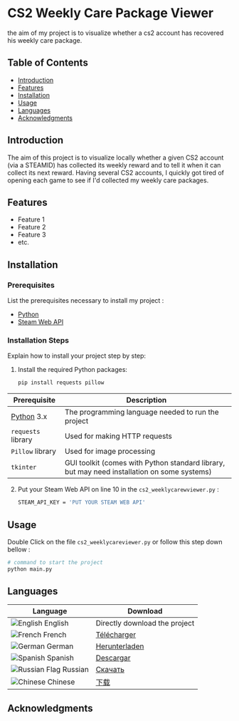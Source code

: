 # CS2 Weekly Care Package Viewer

the aim of my project is to visualize whether a cs2 account has recovered his weekly care package.

## Table of Contents

- [Introduction](#introduction)
- [Features](#features)
- [Installation](#installation)
- [Usage](#usage)
- [Languages](#languages)
- [Acknowledgments](#acknowledgments)


## Introduction

The aim of this project is to visualize locally whether a given CS2 account (via a STEAMID) has collected its weekly reward and to tell it when it can collect its next reward. Having several CS2 accounts, I quickly got tired of opening each game to see if I'd collected my weekly care packages.

## Features

- Feature 1
- Feature 2
- Feature 3
- etc.

## Installation

### Prerequisites

List the prerequisites necessary to install my project :

- [Python](https://www.python.org/)
- [Steam Web API](https://steamcommunity.com/dev/apikey)


### Installation Steps

Explain how to install your project step by step:


1. Install the required Python packages:
    ```bash
    pip install requests pillow

| Prerequisite | Description |
|--------------|-------------|
| [Python](https://www.python.org/) 3.x | The programming language needed to run the project |
| `requests` library | Used for making HTTP requests |
| `Pillow` library | Used for image processing |
| `tkinter` | GUI toolkit (comes with Python standard library, but may need installation on some systems) |

2. Put your Steam Web API on line 10 in the `cs2_weeklycarewviewer.py` :
    ```bash
    STEAM_API_KEY = 'PUT YOUR STEAM WEB API'

    
## Usage

Double Click on the file `cs2_weeklycareviewer.py` or follow this step down bellow :

```bash
# command to start the project
python main.py
```

## Languages 
| Language | Download |
|--------------|-------------|
| ![English](https://twemoji.maxcdn.com/v/latest/svg/1f1ec-1f1e7.svg) English | Directly download the project |
| ![French](https://twemoji.maxcdn.com/v/latest/svg/1f1eb-1f1f7.svg) French |          [Télécharger](https://drive.google.com/drive/u/0/folders/1cH2Fe_6_iVviMZJJC7xGg0jtR7eCScBR) |
| ![German](https://twemoji.maxcdn.com/v/latest/svg/1f1e9-1f1ea.svg) German| [Herunterladen](https://drive.google.com/drive/u/0/folders/1gV_V3oqoATIgZc9UIufsKGZatuyyAOB8) |
| ![Spanish](https://twemoji.maxcdn.com/v/latest/svg/1f1ea-1f1f8.svg) Spanish |  [Descargar](https://drive.google.com/drive/u/0/folders/1VA-0B86sRMPrw37VoNxyFE_v-j76oWjG)|
| ![Russian Flag](https://twemoji.maxcdn.com/v/latest/svg/1f1f7-1f1fa.svg) Russian | [Скачать](https://drive.google.com/drive/u/0/folders/10OTiaE0SsWgtVyT8FHSFj5wybQkxK2o1) |
| ![Chinese](https://twemoji.maxcdn.com/v/latest/svg/1f1e8-1f1f3.svg) Chinese | [下载](https://drive.google.com/drive/u/0/folders/1Yoib7-1ZU9MFGjkMe8w3Poe-4oYGTbUJ) |

## Acknowledgments

